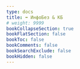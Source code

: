 ```yaml
---
type: docs
title: ➡️ ИнфоБез & КБ
# weight: 9999
bookCollapseSection: true
bookFlatSection: false
bookToc: false
bookComments: false
bookSearchExclude: false
bookHidden: false
---
```

